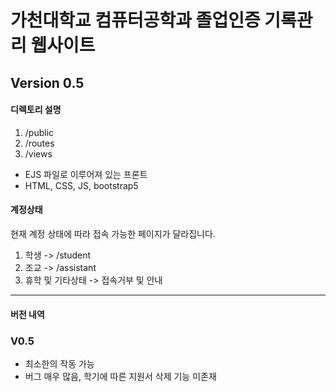 가천대학교 컴퓨터공학과 졸업인증 기록관리 웹사이트
====================================================
## Version 0.5


#### **디렉토리 설명**
1. /public 
2. /routes
3. /views
  - EJS 파일로 이루어져 있는 프론트
  - HTML, CSS, JS, bootstrap5


#### **계정상태**
현재 계정 상태에 따라 접속 가능한 페이지가 달라집니다.
1. 학생 -> /student
2. 조교 -> /assistant
3. 휴학 및 기타상태 -> 접속거부 및 안내


-----
#### **버전 내역**
### V0.5
   - 최소한의 작동 가능
   - 버그 매우 많음, 학기에 따른 지원서 삭제 기능 미존재 